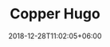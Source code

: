 ---
title: "Copper Hugo"
date: 2018-12-28T11:02:05+06:00 
# type dont remove or customize
type : "docs"
---